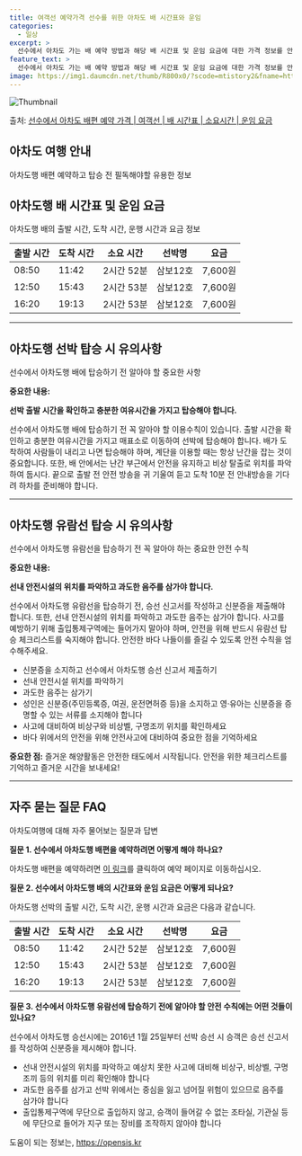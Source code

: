 ```yaml
---
title: 여객선 예약가격 선수를 위한 아차도 배 시간표와 운임
categories:
  - 일상
excerpt: >
  선수에서 아차도 가는 배 예약 방법과 해당 배 시간표 및 운임 요금에 대한 가격 정보를 안내 드리겠습니다. 안전하고 재밋는 아차도행 여행을 위해 아래 정보 참고하시기 바랍니다. 아차도행 배편 예약하기 👈 클릭선수에서 아차도행 배 시간표출발 시간도착 시간소요 시간선박명요금08:5011:422시간 52분삼보12호7,600원12:5015:432시간 53분삼보12호7,600원16:2019:132시간 53분삼보12호7,600원아차도행 배편 예약하기 👈 클릭선수에서 아차도행 여객선 탑승 시 이용수칙선수에서 아차도행 여객선을 탑승하기 전 꼭 숙지해야 할 안전 수칙 중요한 내용: 선박 출항 시간을 확인하고 충분한 여유시간을 가지고 탑승해야 합니다. 선수에서 아차도행 배에 탑승하기 전 꼭 알아야 할 이용수칙이 있습니다...
feature_text: >
  선수에서 아차도 가는 배 예약 방법과 해당 배 시간표 및 운임 요금에 대한 가격 정보를 안내 드리겠습니다. 안전하고 재밋는 아차도행 여행을 위해 아래 정보 참고하시기 바랍니다. 아차도행 배편 예약하기 👈 클릭선수에서 아차도행 배 시간표출발 시간도착 시간소요 시간선박명요금08:5011:422시간 52분삼보12호7,600원12:5015:432시간 53분삼보12호7,600원16:2019:132시간 53분삼보12호7,600원아차도행 배편 예약하기 👈 클릭선수에서 아차도행 여객선 탑승 시 이용수칙선수에서 아차도행 여객선을 탑승하기 전 꼭 숙지해야 할 안전 수칙 중요한 내용: 선박 출항 시간을 확인하고 충분한 여유시간을 가지고 탑승해야 합니다. 선수에서 아차도행 배에 탑승하기 전 꼭 알아야 할 이용수칙이 있습니다...
image: https://img1.daumcdn.net/thumb/R800x0/?scode=mtistory2&fname=https%3A%2F%2Fblog.kakaocdn.net%2Fdn%2FAe3me%2FbtsHBoyUJUO%2FSTrmTdKLpZmdCkJik27Gr0%2Fimg.webp
---
```


![Thumbnail](https://img1.daumcdn.net/thumb/R800x0/?scode=mtistory2&fname=https%3A%2F%2Fblog.kakaocdn.net%2Fdn%2FAe3me%2FbtsHBoyUJUO%2FSTrmTdKLpZmdCkJik27Gr0%2Fimg.webp)

<p>출처: <a href="https://opensis.kr/entry/%EC%84%A0%EC%88%98%EC%97%90%EC%84%9C-%EC%95%84%EC%B0%A8%EB%8F%84-%EB%B0%B0%ED%8E%B8-%EC%98%88%EC%95%BD-%EA%B0%80%EA%B2%A9-%EC%97%AC%EA%B0%9D%EC%84%A0-%EB%B0%B0-%EC%8B%9C%EA%B0%84%ED%91%9C-%EC%86%8C%EC%9A%94%EC%8B%9C%EA%B0%84-%EC%9A%B4%EC%9E%84-%EC%9A%94%EA%B8%88" rel="dofollow">선수에서 아차도 배편 예약 가격 | 여객선 | 배 시간표 | 소요시간 | 운임 요금</a> </p>

## 아차도 여행 안내

아차도행 배편 예약하고 탑승 전 필독해야할 유용한 정보

## 아차도행 배 시간표 및 운임 요금

아차도행 배의 출발 시간, 도착 시간, 운행 시간과 요금 정보

**출발 시간** | **도착 시간** | **소요 시간** | **선박명** | **요금**  
---|---|---|---|---  
08:50 | 11:42 | 2시간 52분 | 삼보12호 | 7,600원  
12:50 | 15:43 | 2시간 53분 | 삼보12호 | 7,600원  
16:20 | 19:13 | 2시간 53분 | 삼보12호 | 7,600원  
  
* * *

## 아차도행 선박 탑승 시 유의사항

선수에서 아차도행 배에 탑승하기 전 알아야 할 중요한 사항

**중요한 내용:**

**선박 출발 시간을 확인하고 충분한 여유시간을 가지고 탑승해야 합니다.**

선수에서 아차도행 배에 탑승하기 전 꼭 알아야 할 이용수칙이 있습니다. 출발 시간을 확인하고 충분한 여유시간을 가지고 매표소로 이동하여
선박에 탑승해야 합니다. 배가 도착하여 사람들이 내리고 나면 탑승해야 하며, 계단을 이용할 때는 항상 난간을 잡는 것이 중요합니다. 또한,
배 안에서는 난간 부근에서 안전을 유지하고 비상 탈출로 위치를 파악하여 둡시다. 끝으로 출발 전 안전 방송을 귀 기울여 듣고 도착 10분 전
안내방송을 기다려 하차를 준비해야 합니다.

* * *

## 아차도행 유람선 탑승 시 유의사항

선수에서 아차도행 유람선을 탑승하기 전 꼭 알아야 하는 중요한 안전 수칙

**중요한 내용:**

**선내 안전시설의 위치를 파악하고 과도한 음주를 삼가야 합니다.**

선수에서 아차도행 유람선을 탑승하기 전, 승선 신고서를 작성하고 신분증을 제출해야 합니다. 또한, 선내 안전시설의 위치를 파악하고 과도한
음주는 삼가야 합니다. 사고를 예방하기 위해 출입통제구역에는 들어가지 말아야 하며, 안전을 위해 반드시 유람선 탑승 체크리스트를 숙지해야
합니다. 안전한 바다 나들이를 즐길 수 있도록 안전 수칙을 엄수해주세요.

  * 신분증을 소지하고 선수에서 아차도행 승선 신고서 제출하기
  * 선내 안전시설 위치를 파악하기
  * 과도한 음주는 삼가기
  * 성인은 신분증(주민등록증, 여권, 운전면허증 등)을 소지하고 영·유아는 신분증을 증명할 수 있는 서류를 소지해야 합니다
  * 사고에 대비하여 비상구와 비상벨, 구명조끼 위치를 확인하세요
  * 바다 위에서의 안전을 위해 안전사고에 대비하여 중요한 점을 기억하세요

**중요한 점:** 즐거운 해양활동은 안전한 태도에서 시작됩니다. 안전을 위한 체크리스트를 기억하고 즐거운 시간을 보내세요!

* * *

## 자주 묻는 질문 FAQ

아차도여행에 대해 자주 물어보는 질문과 답변

**질문 1. 선수에서 아차도행 배편을 예약하려면 어떻게 해야 하나요?**

아차도행 배편을 예약하려면 [이 링크](링크)를 클릭하여 예약 페이지로 이동하십시오.

**질문 2. 선수에서 아차도행 배의 시간표와 운임 요금은 어떻게 되나요?**

아차도행 선박의 출발 시간, 도착 시간, 운행 시간과 요금은 다음과 같습니다.

**출발 시간** | **도착 시간** | **소요 시간** | **선박명** | **요금**  
---|---|---|---|---  
08:50 | 11:42 | 2시간 52분 | 삼보12호 | 7,600원  
12:50 | 15:43 | 2시간 53분 | 삼보12호 | 7,600원  
16:20 | 19:13 | 2시간 53분 | 삼보12호 | 7,600원  
**질문 3. 선수에서 아차도행 유람선에 탑승하기 전에 알아야 할 안전 수칙에는 어떤 것들이 있나요?**

선수에서 아차도행 승선시에는 2016년 1월 25일부터 선박 승선 시 승객은 승선 신고서를 작성하여 신분증을 제시해야 합니다.

  * 선내 안전시설의 위치를 파악하고 예상치 못한 사고에 대비해 비상구, 비상벨, 구명조끼 등의 위치를 미리 확인해야 합니다
  * 과도한 음주를 삼가고 선박 위에서는 중심을 잃고 넘어질 위험이 있으므로 음주를 삼가야 합니다
  * 출입통제구역에 무단으로 출입하지 않고, 승객이 들어갈 수 없는 조타실, 기관실 등에 무단으로 들어가 지구 또는 장비를 조작하지 않아야 합니다

 

도움이 되는 정보는, <a href="https://opensis.kr" rel="dofollow">https://opensis.kr</a>


